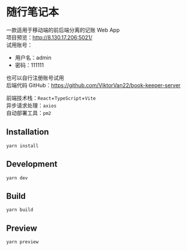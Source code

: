 # 随行笔记本

一款适用于移动端的前后端分离的记账 Web App  
项目预览：http://8.130.17.206:5021/  
试用账号：

- 用户名：admin
- 密码：111111

也可以自行注册账号试用  
后端代码 GitHub：https://github.com/ViktorVan22/book-keeper-server

前端技术栈：`React`+`TypeScript`+`Vite`  
异步请求处理：`axios`  
自动部署工具：`pm2`

## Installation

`yarn install`

## Development

`yarn dev`

## Build

`yarn build`

## Preview

`yarn preview`
